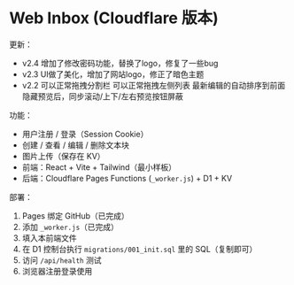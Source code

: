 # Web Inbox (Cloudflare 版本)

更新：
- v2.4 增加了修改密码功能，替换了logo，修复了一些bug
- v2.3 UI做了美化，增加了网站logo，修正了暗色主题
- v2.2 可以正常拖拽分割栏 可以正常拖拽左侧列表 最新编辑的自动排序到前面 隐藏预览后，同步滚动/上下/左右预览按钮屏蔽

功能：
- 用户注册 / 登录（Session Cookie）
- 创建 / 查看 / 编辑 / 删除文本块
- 图片上传（保存在 KV）
- 前端：React + Vite + Tailwind（最小样板）
- 后端：Cloudflare Pages Functions (`_worker.js`) + D1 + KV

部署：
1. Pages 绑定 GitHub（已完成）
2. 添加 `_worker.js`（已完成）
3. 填入本前端文件
4. 在 D1 控制台执行 `migrations/001_init.sql` 里的 SQL（复制即可）
5. 访问 `/api/health` 测试
6. 浏览器注册登录使用
